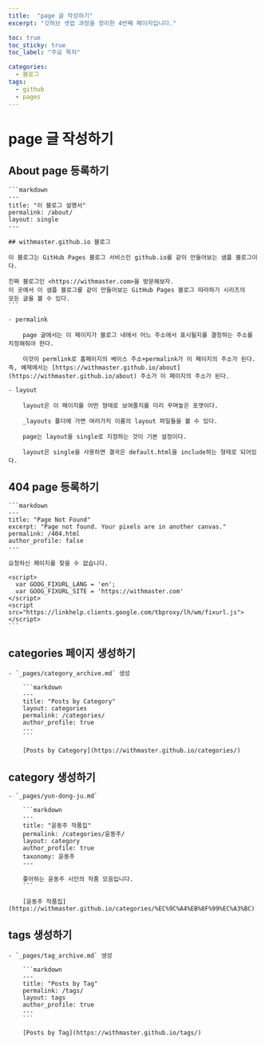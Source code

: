 ```yaml
---
title:  "page 글 작성하기"
excerpt: "깃허브 셋업 과정을 정리한 4번째 페이지입니다."

toc: true
toc_sticky: true
toc_label: "주요 목차"

categories:
  - 블로그
tags:
  - github
  - pages
---
```


# page 글 작성하기

## About page 등록하기

    ```markdown
    ---
    title: "이 블로그 설명서"
    permalink: /about/
    layout: single
    ---

    ## withmaster.github.io 블로그

    이 블로그는 GitHub Pages 블로그 서비스인 github.io를 같이 만들어보는 샘플 블로그이다.

    진짜 블로그인 <https://withmaster.com>을 방문해보자.
    이 곳에서 이 샘플 블로그를 같이 만들어보는 GitHub Pages 블로그 따라하기 시리즈의
    모든 글을 볼 수 있다.
    ```

    - permalink

        page 글에서는 이 페이지가 블로그 내에서 어느 주소에서 표시될지를 결정하는 주소를 지정해줘야 한다. 

        이것이 permlink로 홈페이지의 베이스 주소+permalink가 이 페이지의 주소가 된다. 즉, 예제에서는 [https://withmaster.github.io/about](https://withmaster.github.io/about) 주소가 이 페이지의 주소가 된다.

    - layout

        layout은 이 페이지를 어떤 형태로 보여줄지를 미리 꾸며놓은 포맷이다. 

        _layouts 폴더에 가면 여러가지 이름의 layout 파일들을 볼 수 있다. 

        page는 layout을 single로 지정하는 것이 기본 설정이다. 

        layout은 single을 사용하면 결국은 default.html을 include하는 형태로 되어있다.

## 404 page 등록하기

    ```markdown
    ---
    title: "Page Not Found"
    excerpt: "Page not found. Your pixels are in another canvas."
    permalink: /404.html
    author_profile: false
    ---

    요청하신 페이지를 찾을 수 없습니다.

    <script>
      var GOOG_FIXURL_LANG = 'en';
      var GOOG_FIXURL_SITE = 'https://withmaster.com'
    </script>
    <script src="https://linkhelp.clients.google.com/tbproxy/lh/wm/fixurl.js">
    </script>
    ```

## categories 페이지 생성하기
    - `_pages/category_archive.md` 생성

        ```markdown
        ---
        title: "Posts by Category"
        layout: categories
        permalink: /categories/
        author_profile: true
        ---
        ```

        [Posts by Category](https://withmaster.github.io/categories/)

## category 생성하기
    - `_pages/yun-dong-ju.md`

        ```markdown
        ---
        title: "윤동주 작품집"
        permalink: /categories/윤동주/
        layout: category
        author_profile: true
        taxonomy: 윤동주
        ---

        좋아하는 윤동주 시인의 작품 모음입니다.
        ```

        [윤동주 작품집](https://withmaster.github.io/categories/%EC%9C%A4%EB%8F%99%EC%A3%BC)

## tags 생성하기
    - `_pages/tag_archive.md` 생성

        ```markdown
        ---
        title: "Posts by Tag"
        permalink: /tags/
        layout: tags
        author_profile: true
        ---
        ```

        [Posts by Tag](https://withmaster.github.io/tags/)